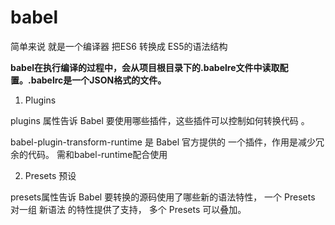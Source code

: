 # babel

简单来说 就是一个编译器
把ES6 转换成 ES5的语法结构

**babel在执行编译的过程中，会从项目根目录下的.babelre文件中读取配置。.babelrc是一个JSON格式的文件。**
1. Plugins

plugins 属性告诉 Babel 要使用哪些插件，这些插件可以控制如何转换代码 。

babel-plugin-transform-runtime 是 Babel 官方提供的 一个插件，作用是减少冗余的代码。
需和babel-runtime配合使用

2. Presets 预设

presets属性告诉 Babel 要转换的源码使用了哪些新的语法特性， 一个 Presets 对一组 新语法 的特性提供了支持， 多个 Presets 可以叠加。